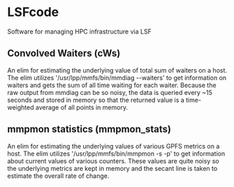 # LSFcode
Software for managing HPC infrastructure via LSF

## Convolved Waiters (cWs)
An elim for estimating the underlying value of total sum of waiters on a host. 
The elim utilizes '/usr/lpp/mmfs/bin/mmdiag --waiters' to get information on waiters and gets the sum of all time waiting for each waiter.
Because the raw output from mmdiag can be so noisy, the data is queried every ~15 seconds and stored in memory so that the returned value is a time-weighted average of all points in memory.

## mmpmon statistics (mmpmon_stats)
An elim for estimating the underlying values of various GPFS metrics on a host.
The elim utilizes '/usr/lpp/mmfs/bin/mmpmon -s -p' to get information about current values of various counters. These 
values are quite noisy so the underlying metrics are kept in memory and the secant line is taken to estimate the 
overall rate of change.
